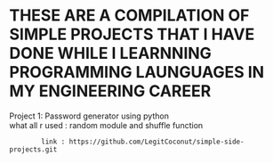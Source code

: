 <h1>THESE ARE A COMPILATION OF SIMPLE PROJECTS THAT I HAVE DONE WHILE I LEARNNING PROGRAMMING LAUNGUAGES IN MY ENGINEERING CAREER</h1>

Project 1:  Password generator using python <br>
            what all r used : random module and shuffle function
            
            link : https://github.com/LegitCoconut/simple-side-projects.git

